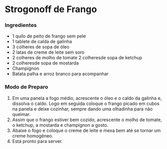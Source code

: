 # Strogonoff de Frango 

### Ingredientes

* 1 quilo de peito de frango sem pele
* 1 tablete de calda de galinha
* 3 colheres de sopa de óleo
* 2 latas de creme de leite sem soro
* 2 colheres de molho de tomate 2 colheresde sopa de ketchup
* 2 colheresde sopa de mostarda
* Champignon
* Batata palha e arroz branco para acompanhar


### Modo de Preparo

1. Em uma panela a fogo médio, acrescente o óleo e o caldo da galinha e, dissolva o caldo. Logo em seguida
   coloque o frango picado em cubos na panela e deixe cozinhar, sempre dando uma olhadinha para não queimar.
2. Assim que o frango estiver bem cozido, acrescente o molho de tomate, o ketchup, a mostarda e champignon a gosto.
3. Abaixe o fogo e coloque o creme de leite e mexa bem até se tornar um creme homogêneo.
4. Está pronto para server.
